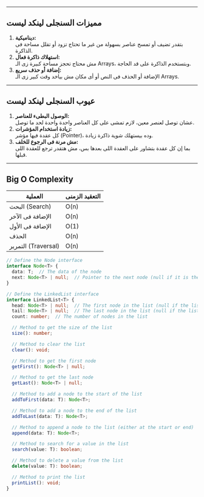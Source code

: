 
---

## مميزات السنجلى لينكد ليست  
1. **ديناميكية:**  
   بتقدر تضيف أو تمسح عناصر بسهولة من غير ما تحتاج تزود أو تقلل مساحة فى الذاكرة.  
2. **استهلاك ذاكرة فعال:**  
   مش محتاج تحجز مساحة كبيرة زى الـ Arrays، وبتستخدم الذاكرة على قد الحاجة.  
3. **إضافة أو حذف سريع:**  
   الإضافة أو الحذف فى النص أو أى مكان مش بياخد وقت كبير زى الـ Arrays.  

---

## عيوب السنجلى لينكد ليست  
1. **الوصول البطىء للعناصر:**  
   عشان توصل لعنصر معين، لازم تمشى على كل العناصر واحدة واحدة لحد ما توصل.  
2. **زيادة استخدام المؤشرات:**  
   كل عقدة فيها مؤشر (Pointer)، وده بيستهلك شوية ذاكرة زيادة.  
3. **مش مرنة فى الرجوع للخلف:**  
   بما إن كل عقدة بتشاور على العقدة اللى بعدها بس، مش هتقدر ترجع للعقدة اللى قبلها.  

---

## Big O Complexity  
| العملية            | التعقيد الزمنى |  
|--------------------|---------------|  
| البحث (Search)     | O(n)          |  
| الإضافة فى الآخر   | O(n)          |  
| الإضافة فى الأول   | O(1)          |  
| الحذف              | O(n)          |  
| التمرير (Traversal)| O(n)          |  



```ts
// Define the Node interface
interface Node<T> {
  data: T;  // The data of the node
  next: Node<T> | null;  // Pointer to the next node (null if it is the last node)
}

// Define the LinkedList interface
interface LinkedList<T> {
  head: Node<T> | null;  // The first node in the list (null if the list is empty)
  tail: Node<T> | null;  // The last node in the list (null if the list is empty)
  count: number;  // The number of nodes in the list

  // Method to get the size of the list
  size(): number;

  // Method to clear the list
  clear(): void;

  // Method to get the first node
  getFirst(): Node<T> | null;

  // Method to get the last node
  getLast(): Node<T> | null;

  // Method to add a node to the start of the list
  addToFirst(data: T): Node<T>;

  // Method to add a node to the end of the list
  addToLast(data: T): Node<T>;

  // Method to append a node to the list (either at the start or end)
  append(data: T): Node<T>;

  // Method to search for a value in the list
  search(value: T): boolean;

  // Method to delete a value from the list
  delete(value: T): boolean;

  // Method to print the list
  printList(): void;
}

```
